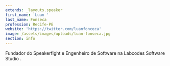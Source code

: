 ```yaml
---
extends: _layouts.speaker
first_name: 'Luan '
last_name: Fonseca
profession: Recife-PE
website: 'https://twitter.com/luanfonceca'
image: /assets/images/uploads/luan-fonseca.jpg
section: info
---
```

Fundador do Speakerfight e Engenheiro de Software na Labcodes Software Studio.
